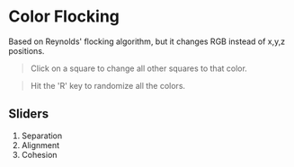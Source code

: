 # Color Flocking
Based on Reynolds' flocking algorithm, but it changes RGB instead of
x,y,z positions.

> Click on a square to change all other squares to that color.

> Hit the 'R' key to randomize all the colors.

## Sliders
1. Separation
2. Alignment
3. Cohesion
